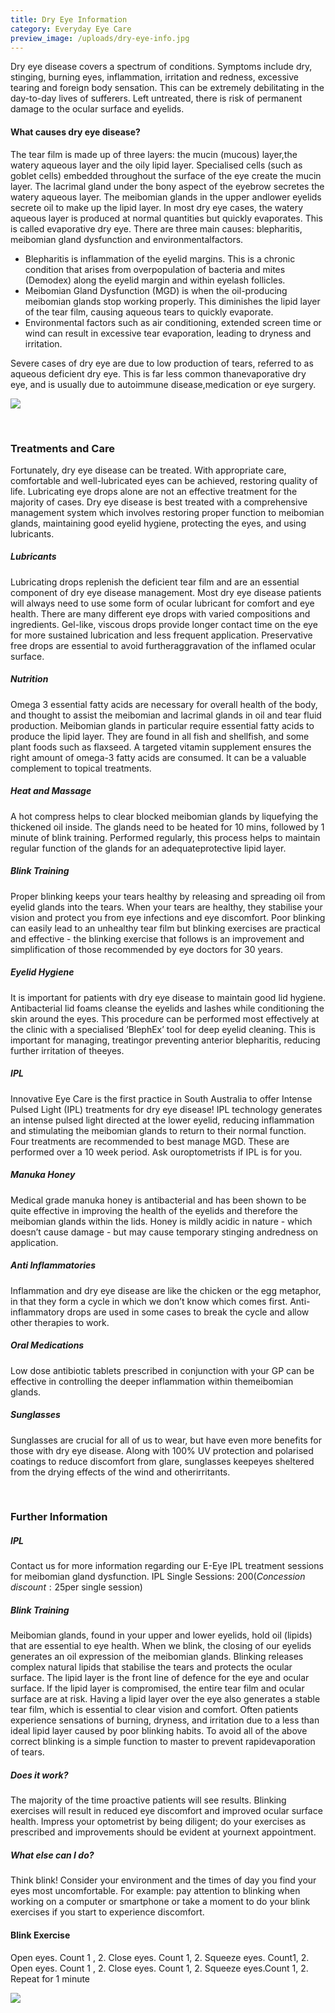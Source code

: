 ```yaml
---
title: Dry Eye Information
category: Everyday Eye Care
preview_image: /uploads/dry-eye-info.jpg
---
```


<div class="employee-heading">
<p>Dry eye disease covers a spectrum of conditions. Symptoms include dry, stinging, burning eyes, inflammation, irritation and redness, excessive tearing and foreign body sensation. This can be extremely debilitating in the day-to-day lives of sufferers. Left untreated, there is risk of permanent damage to the ocular surface and ​eyelids.</p>
</div>

#### What causes dry eye disease?

The tear film is made up of three layers: the mucin (mucous) layer, ​the ​watery ​aqueous ​layer ​and ​the ​oily ​lipid ​layer. Specialised cells (such as goblet cells) embedded throughout the surface of the eye create the mucin layer. The lacrimal gland under the bony aspect of the eyebrow secretes the watery aqueous layer. The meibomian glands in the upper ​and ​lower ​eyelids ​secrete ​oil ​to ​make ​up ​the ​lipid ​layer. In most dry eye cases, the watery aqueous layer is produced at normal quantities but quickly evaporates. This is called evaporative dry eye. There are three main causes: blepharitis, meibomian gland dysfunction and environmental ​factors.

* Blepharitis is inflammation of the eyelid margins. This is a chronic condition that arises from overpopulation
  of ​bacteria ​and ​mites ​(Demodex) ​along ​the ​eyelid ​margin ​and ​within ​eyelash ​follicles.
* Meibomian ​Gland ​Dysfunction ​(MGD) ​is ​when ​the ​oil-producing ​meibomian ​glands ​stop working properly.
  This ​diminishes ​the ​lipid ​layer ​of ​the ​tear ​film, ​causing ​aqueous ​tears ​to ​quickly ​evaporate.
* Environmental factors such as air conditioning, extended screen time or wind can result in excessive tear
  evaporation, ​leading ​to ​dryness ​and ​irritation.

Severe cases of dry eye are due to low production of tears, referred to as aqueous deficient dry eye. This is far less ​common ​than ​evaporative ​dry ​eye, ​and ​is ​usually ​due ​to ​autoimmune ​disease, ​medication ​or ​eye ​surgery.

![](/uploads/dry-eye.jpg)

<br>

### Treatments and Care

Fortunately, dry eye disease can be treated. With appropriate care, comfortable and well-lubricated eyes can be achieved, restoring quality of life. Lubricating eye drops alone are not an effective treatment for the majority of cases. Dry eye disease is best treated with a comprehensive management system which involves restoring
proper function to meibomian glands, maintaining good eyelid hygiene, protecting the eyes, and using lubricants.

##### Lubricants

Lubricating drops replenish the deficient tear film and are an essential component of dry eye disease management. Most dry eye disease patients will always need to use some form of ocular lubricant for comfort and eye health. There are many different eye drops with varied compositions and ingredients. Gel-like, viscous drops provide longer contact time on the eye for more sustained lubrication and less frequent application. Preservative free drops are ​essential ​to ​avoid ​further ​aggravation ​of ​the ​inflamed ​ocular ​surface.

##### Nutrition

Omega 3 essential fatty acids are necessary for overall health of the body, and thought to assist the meibomian and lacrimal glands in oil and tear fluid production. Meibomian glands in particular require essential fatty acids to produce the lipid layer. They are found in all fish and shellfish, and some plant foods such as flaxseed. A
targeted vitamin supplement ensures the right amount of omega-3 fatty acids are consumed. It can be a valuable ​complement ​to ​topical ​treatments.

##### Heat and Massage

A hot compress helps to clear blocked meibomian glands by liquefying the thickened oil inside. The glands need to be heated for 10 mins, followed by 1 minute of blink training. Performed regularly, this process helps to maintain ​regular ​function ​of ​the ​glands ​for ​an ​adequate ​protective ​lipid ​layer.

##### Blink Training

Proper blinking keeps your tears healthy by releasing and spreading oil from eyelid glands into the tears. When your tears are healthy, they stabilise your vision and protect you from eye infections and eye discomfort. Poor blinking can easily lead to an unhealthy tear film but blinking exercises are practical and effective - the blinking exercise that follows is an improvement and simplification of those recommended by eye doctors for 30 years.

##### Eyelid Hygiene

It is important for patients with dry eye disease to maintain good lid hygiene. Antibacterial lid foams cleanse the eyelids and lashes while conditioning the skin around the eyes. This procedure can be performed most effectively at the clinic with a specialised ‘BlephEx’ tool for deep eyelid cleaning. This is important for managing, ​treating ​or ​preventing ​anterior ​blepharitis, ​reducing ​further ​irritation ​of ​the ​eyes.

##### IPL

Innovative Eye Care is the first practice in South Australia to offer Intense Pulsed Light ​(IPL) ​treatments ​for ​dry ​eye ​disease! IPL technology generates an intense pulsed light directed at the lower eyelid, reducing inflammation and stimulating the meibomian glands to return to their normal function. Four treatments are recommended to best manage MGD. These are performed over a 10 week ​period. ​Ask ​our ​optometrists ​if ​IPL ​is ​for ​you.

##### Manuka Honey

Medical grade manuka honey is antibacterial and has been shown to be quite effective in improving the health of the eyelids and therefore the meibomian glands within the lids. Honey is mildly acidic in nature - which doesn’t ​cause ​damage ​- ​but ​may ​cause ​temporary ​stinging ​and ​redness ​on ​application.

##### Anti Inflammatories

Inflammation and dry eye disease are like the chicken or the egg metaphor, in that they form a cycle in which we don’t know which comes first. Anti-inflammatory drops are used in some cases to break the cycle and allow other ​therapies ​to ​work.

##### Oral Medications

Low dose antibiotic tablets prescribed in conjunction with your GP can be effective in controlling the deeper inflammation ​within ​the ​meibomian ​glands.

##### Sunglasses

Sunglasses are crucial for all of us to wear, but have even more benefits for those with dry eye disease. Along with 100% UV protection and polarised coatings to reduce discomfort from glare, ​sunglasses ​keep ​eyes ​sheltered ​from ​the ​drying ​effects ​of ​the ​wind ​and ​other ​irritants.

<br>

### Further Information

##### IPL

Contact us for more information regarding our E-Eye IPL treatment sessions for meibomian ​gland ​dysfunction. IPL ​Single ​Sessions: ​$200 ​(Concession ​discount: ​$25 ​per ​single ​session)

##### Blink Training

Meibomian glands, found in your upper and lower eyelids, hold oil (lipids) that are essential to eye health. When we blink, the closing of our eyelids generates an oil expression of the meibomian glands. Blinking releases complex natural lipids that stabilise the tears and protects the ocular surface. The lipid layer is the front line of defence for the eye and ocular surface. If the lipid layer is compromised, the entire tear film and ocular surface are at risk. Having a lipid layer over the eye also generates a stable tear film, which is essential to clear vision and comfort. Often patients experience sensations of burning, dryness, and irritation due to a less than ideal lipid layer caused by poor blinking habits. To avoid all of the above correct blinking is a simple function to master ​to ​prevent ​rapid ​evaporation ​of ​tears.

##### Does it work?

The majority of the time proactive patients will see results. Blinking exercises will result in reduced eye discomfort and improved ocular surface health. Impress your optometrist by being diligent; do your exercises as prescribed ​and ​improvements ​should ​be ​evident ​at ​your ​next ​appointment.

##### What else can I do?

Think blink! Consider your environment and the times of day you find your eyes most uncomfortable. For example: pay attention to blinking when working on a computer or smartphone or take a moment to do your blink ​exercises ​if ​you ​start ​to ​experience ​discomfort.

#### Blink Exercise

Open ​eyes. ​Count ​1 ​, ​2.
Close ​eyes. ​Count ​1, ​2.
Squeeze ​eyes. ​Count ​1, ​2.
Open ​eyes. ​Count ​1 ​, ​2.
Close ​eyes. ​Count ​1, ​2.
Squeeze ​eyes. ​Count ​1, ​2.
Repeat ​for ​1 ​minute

![](/uploads/pasted-image-0.png)
